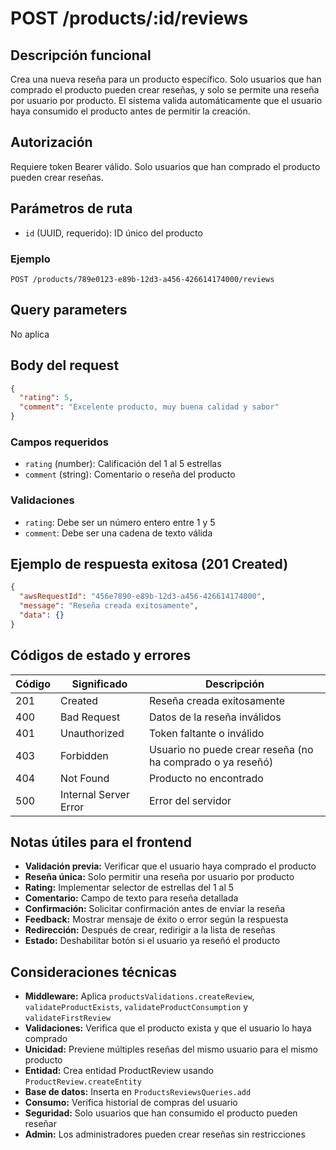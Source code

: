 # POST /products/:id/reviews

## Descripción funcional

Crea una nueva reseña para un producto específico. Solo usuarios que han comprado el producto pueden crear reseñas, y solo se permite una reseña por usuario por producto. El sistema valida automáticamente que el usuario haya consumido el producto antes de permitir la creación.

## Autorización

Requiere token Bearer válido. Solo usuarios que han comprado el producto pueden crear reseñas.

## Parámetros de ruta

- `id` (UUID, requerido): ID único del producto

### Ejemplo

```
POST /products/789e0123-e89b-12d3-a456-426614174000/reviews
```

## Query parameters

No aplica

## Body del request

```json
{
  "rating": 5,
  "comment": "Excelente producto, muy buena calidad y sabor"
}
```

### Campos requeridos

- `rating` (number): Calificación del 1 al 5 estrellas
- `comment` (string): Comentario o reseña del producto

### Validaciones

- `rating`: Debe ser un número entero entre 1 y 5
- `comment`: Debe ser una cadena de texto válida

## Ejemplo de respuesta exitosa (201 Created)

```json
{
  "awsRequestId": "456e7890-e89b-12d3-a456-426614174000",
  "message": "Reseña creada exitosamente",
  "data": {}
}
```

## Códigos de estado y errores

| Código | Significado           | Descripción                                                |
| ------ | --------------------- | ---------------------------------------------------------- |
| 201    | Created               | Reseña creada exitosamente                                 |
| 400    | Bad Request           | Datos de la reseña inválidos                               |
| 401    | Unauthorized          | Token faltante o inválido                                  |
| 403    | Forbidden             | Usuario no puede crear reseña (no ha comprado o ya reseñó) |
| 404    | Not Found             | Producto no encontrado                                     |
| 500    | Internal Server Error | Error del servidor                                         |

## Notas útiles para el frontend

- **Validación previa:** Verificar que el usuario haya comprado el producto
- **Reseña única:** Solo permitir una reseña por usuario por producto
- **Rating:** Implementar selector de estrellas del 1 al 5
- **Comentario:** Campo de texto para reseña detallada
- **Confirmación:** Solicitar confirmación antes de enviar la reseña
- **Feedback:** Mostrar mensaje de éxito o error según la respuesta
- **Redirección:** Después de crear, redirigir a la lista de reseñas
- **Estado:** Deshabilitar botón si el usuario ya reseñó el producto

## Consideraciones técnicas

- **Middleware:** Aplica `productsValidations.createReview`, `validateProductExists`, `validateProductConsumption` y `validateFirstReview`
- **Validaciones:** Verifica que el producto exista y que el usuario lo haya comprado
- **Unicidad:** Previene múltiples reseñas del mismo usuario para el mismo producto
- **Entidad:** Crea entidad ProductReview usando `ProductReview.createEntity`
- **Base de datos:** Inserta en `ProductsReviewsQueries.add`
- **Consumo:** Verifica historial de compras del usuario
- **Seguridad:** Solo usuarios que han consumido el producto pueden reseñar
- **Admin:** Los administradores pueden crear reseñas sin restricciones
